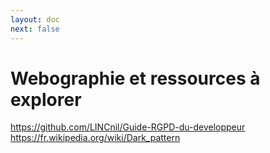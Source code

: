 ```yaml
---
layout: doc
next: false
---
```


# Webographie et ressources à explorer

https://github.com/LINCnil/Guide-RGPD-du-developpeur
https://fr.wikipedia.org/wiki/Dark_pattern